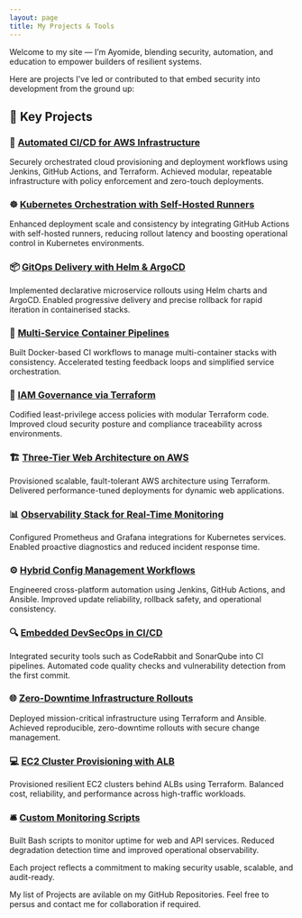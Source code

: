 ```yaml
---
layout: page
title: My Projects & Tools
---
```


Welcome to my site — I’m Ayomide, blending security, automation, and education to empower builders of resilient systems.  

Here are projects I've led or contributed to that embed security into development from the ground up:

## 🔑 Key Projects

### 🚀 [Automated CI/CD for AWS Infrastructure](#automated-ci-cd-for-aws-infrastructure)  
Securely orchestrated cloud provisioning and deployment workflows using Jenkins, GitHub Actions, and Terraform. Achieved modular, repeatable infrastructure with policy enforcement and zero-touch deployments.

### ☸️ [Kubernetes Orchestration with Self-Hosted Runners](#kubernetes-orchestration-with-self-hosted-runners)  
Enhanced deployment scale and consistency by integrating GitHub Actions with self-hosted runners, reducing rollout latency and boosting operational control in Kubernetes environments.

### 📦 [GitOps Delivery with Helm & ArgoCD](#gitops-delivery-with-helm--argocd)  
Implemented declarative microservice rollouts using Helm charts and ArgoCD. Enabled progressive delivery and precise rollback for rapid iteration in containerised stacks.

### 🧪 [Multi-Service Container Pipelines](#multi-service-container-pipelines)  
Built Docker-based CI workflows to manage multi-container stacks with consistency. Accelerated testing feedback loops and simplified service orchestration.

### 🔐 [IAM Governance via Terraform](#iam-governance-via-terraform)  
Codified least-privilege access policies with modular Terraform code. Improved cloud security posture and compliance traceability across environments.

### 🏗️ [Three-Tier Web Architecture on AWS](#three-tier-web-architecture-on-aws)  
Provisioned scalable, fault-tolerant AWS architecture using Terraform. Delivered performance-tuned deployments for dynamic web applications.

### 📊 [Observability Stack for Real-Time Monitoring](#observability-stack-for-real-time-monitoring)  
Configured Prometheus and Grafana integrations for Kubernetes services. Enabled proactive diagnostics and reduced incident response time.

### ⚙️ [Hybrid Config Management Workflows](#hybrid-config-management-workflows)  
Engineered cross-platform automation using Jenkins, GitHub Actions, and Ansible. Improved update reliability, rollback safety, and operational consistency.

### 🔍 [Embedded DevSecOps in CI/CD](#embedded-devsecops-in-ci-cd)  
Integrated security tools such as CodeRabbit and SonarQube into CI pipelines. Automated code quality checks and vulnerability detection from the first commit.

### 🌐 [Zero-Downtime Infrastructure Rollouts](#zero-downtime-infrastructure-rollouts)  
Deployed mission-critical infrastructure using Terraform and Ansible. Achieved reproducible, zero-downtime rollouts with secure change management.

### 💻 [EC2 Cluster Provisioning with ALB](#ec2-cluster-provisioning-with-alb)  
Provisioned resilient EC2 clusters behind ALBs using Terraform. Balanced cost, reliability, and performance across high-traffic workloads.

### 🛎️ [Custom Monitoring Scripts](#custom-monitoring-scripts)  
Built Bash scripts to monitor uptime for web and API services. Reduced degradation detection time and improved operational observability.


Each project reflects a commitment to making security usable, scalable, and audit-ready.


My list of Projects are avilable on my GitHub Repositories. Feel free to persus and contact me for collaboration if required.
